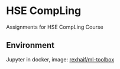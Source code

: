# HSE CompLing
Assignments for HSE CompLing Course
## Environment
Jupyter in docker, image: [rexhaif/ml-toolbox](https://github.com/Rexhaif/ml-toolbox)
